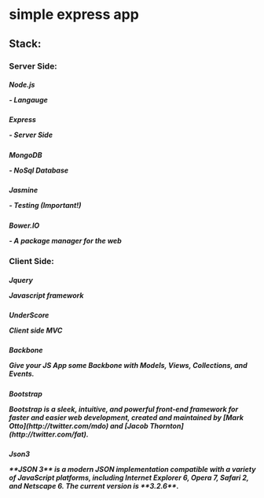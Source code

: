 # simple express app

## Stack:

### Server Side:
<h5>Node.js 		 <p>- Langauge</p></h5>
<h5>Express		 <p>- Server Side</p></h5>
<h5>MongoDB		 <p>- NoSql Database</p></h5>
<h5>Jasmine		 <p>- Testing (Important!)</p></h5>
<h5>Bower.IO 		 <p>- A package manager for the web</p></h5>


### Client Side:
<h5>Jquery 		 <p>Javascript framework</p></h5>	
<h5>UnderScore	 <p>Client side MVC</p></h5>
<h5>Backbone  	 <p>Give your JS App some Backbone with Models, Views, Collections, and Events.</p></h5>
<h5>Bootstrap 	 <p>Bootstrap is a sleek, intuitive, and powerful front-end framework for faster and easier web development, created and maintained by [Mark Otto](http://twitter.com/mdo) and [Jacob Thornton](http://twitter.com/fat).
</p></h5>
<h5>Json3 <p>**JSON 3** is a modern JSON implementation compatible with a variety of JavaScript platforms, including Internet Explorer 6, Opera 7, Safari 2, and Netscape 6. The current version is **3.2.6**.
</p></h5>
